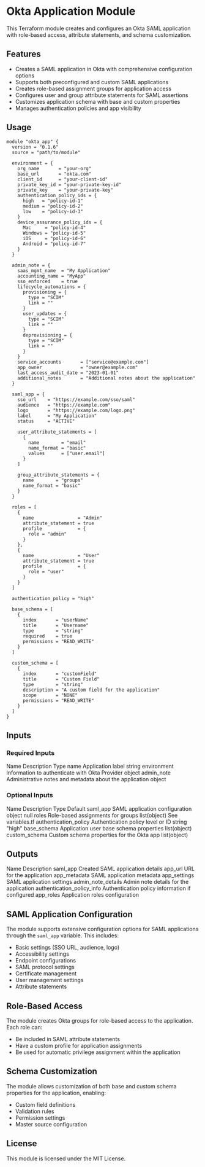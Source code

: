 # Okta Application Module

This Terraform module creates and configures an Okta SAML application with role-based access, attribute statements, and schema customization.

## Features

- Creates a SAML application in Okta with comprehensive configuration options
- Supports both preconfigured and custom SAML applications
- Creates role-based assignment groups for application access
- Configures user and group attribute statements for SAML assertions
- Customizes application schema with base and custom properties
- Manages authentication policies and app visibility

## Usage

```hcl
module "okta_app" {
  version = "0.1.6"
  source = "path/to/module"
  
  environment = {
    org_name       = "your-org"
    base_url       = "okta.com"
    client_id      = "your-client-id"
    private_key_id = "your-private-key-id"
    private_key    = "your-private-key"
    authentication_policy_ids = {
      high   = "policy-id-1"
      medium = "policy-id-2"
      low    = "policy-id-3"
    }
    device_assurance_policy_ids = {
      Mac     = "policy-id-4"
      Windows = "policy-id-5"
      iOS     = "policy-id-6"
      Android = "policy-id-7"
    }
  }
  
  admin_note = {
    saas_mgmt_name  = "My Application"
    accounting_name = "MyApp"
    sso_enforced    = true
    lifecycle_automations = {
      provisioning = {
        type = "SCIM"
        link = ""
      }
      user_updates = {
        type = "SCIM"
        link = ""
      }
      deprovisioning = {
        type = "SCIM"
        link = ""
      }
    }
    service_accounts       = ["service@example.com"]
    app_owner              = "owner@example.com"
    last_access_audit_date = "2023-01-01"
    additional_notes       = "Additional notes about the application"
  }
  
  saml_app = {
    sso_url    = "https://example.com/sso/saml"
    audience   = "https://example.com"
    logo       = "https://example.com/logo.png"
    label      = "My Application"
    status     = "ACTIVE"
    
    user_attribute_statements = [
      {
        name        = "email"
        name_format = "basic"
        values      = ["user.email"]
      }
    ]
    
    group_attribute_statements = {
      name        = "groups"
      name_format = "basic"
    }
  }
  
  roles = [
    {
      name                = "Admin"
      attribute_statement = true
      profile             = {
        role = "admin"
      }
    },
    {
      name                = "User"
      attribute_statement = true
      profile             = {
        role = "user"
      }
    }
  ]
  
  authentication_policy = "high"
  
  base_schema = [
    {
      index       = "userName"
      title       = "Username"
      type        = "string"
      required    = true
      permissions = "READ_WRITE"
    }
  ]
  
  custom_schema = [
    {
      index       = "customField"
      title       = "Custom Field"
      type        = "string"
      description = "A custom field for the application"
      scope       = "NONE"
      permissions = "READ_WRITE"
    }
  ]
}
```

## Inputs

### Required Inputs

 Name  Description  Type  name  Application label  string  environment  Information to authenticate with Okta Provider  object  admin_note  Administrative notes and metadata about the application  object 

### Optional Inputs

 Name  Description  Type  Default  saml_app  SAML application configuration  object  null  roles  Role-based assignments for groups  list(object)  See variables.tf  authentication_policy  Authentication policy level or ID  string  "high"  base_schema  Application user base schema properties  list(object)  custom_schema  Custom schema properties for the Okta app  list(object) 

## Outputs

 Name  Description  saml_app  Created SAML application details  app_url  URL for the application  app_metadata  SAML application metadata  app_settings  SAML application settings  admin_note_details  Admin note details for the application  authentication_policy_info  Authentication policy information if configured  app_roles  Application roles configuration 

## SAML Application Configuration

The module supports extensive configuration options for SAML applications through the `saml_app` variable. This includes:

- Basic settings (SSO URL, audience, logo)
- Accessibility settings
- Endpoint configurations
- SAML protocol settings
- Certificate management
- User management settings
- Attribute statements

## Role-Based Access

The module creates Okta groups for role-based access to the application. Each role can:

- Be included in SAML attribute statements
- Have a custom profile for application assignments
- Be used for automatic privilege assignment within the application

## Schema Customization

The module allows customization of both base and custom schema properties for the application, enabling:

- Custom field definitions
- Validation rules
- Permission settings
- Master source configuration

## License

This module is licensed under the MIT License.
